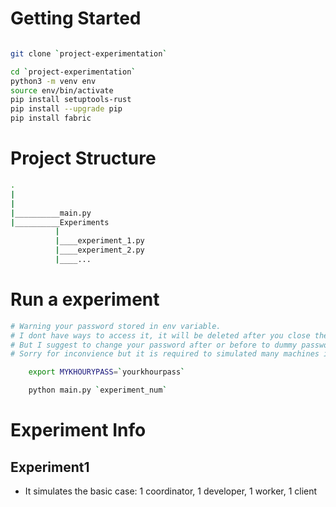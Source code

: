 # Getting Started
```bash

git clone `project-experimentation`

cd `project-experimentation`
python3 -m venv env
source env/bin/activate
pip install setuptools-rust
pip install --upgrade pip
pip install fabric

```


# Project Structure
```bash
.
|
|
|__________main.py
|__________Experiments
          |
          |____experiment_1.py
          |____experiment_2.py
          |____...

```
# Run a experiment

```bash
# Warning your password stored in env variable.
# I dont have ways to access it, it will be deleted after you close the session
# But I suggest to change your password after or before to dummy password.
# Sorry for inconvience but it is required to simulated many machines in automated fashion.

    export MYKHOURYPASS=`yourkhourpass`

```
```bash
    python main.py `experiment_num`

```

# Experiment Info
## Experiment1 
- It simulates the basic case: 1 coordinator, 1 developer, 1 worker, 1 client
